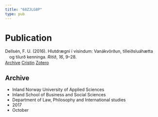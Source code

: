 ```yaml
---
title: "68ZJLG8P"
type: pub
---
```

<h1>Publication</h1>
<article id="csl-bib-container-68ZJLG8P" class="csl-bib-container">
  <div class="csl-bib-body" style="line-height: 1.35; padding-left: 1em; text-indent:-1em;">
  <div class="csl-entry">Dells&#xE9;n, F. U. (2016). Hlutdr&#xE6;gni &#xED; v&#xED;sindum: Van&#xE1;kv&#xF6;r&#xF0;un, tillei&#xF0;slu&#xE1;h&#xE6;tta og tilur&#xF0; kenninga. <i>Riti&#xF0;</i>, <i>16</i>, 9&#x2013;28.</div>
</div>
  <div class="csl-bib-buttons">
    <a href="#taxonomy-article-68ZJLG8P" class="csl-bib-button">Archive</a>
    <a href alt="Cristin URL" class="csl-bib-button">Cristin</a>
    <a href alt="Zotero URL" class="csl-bib-button">Zotero</a>
  </div>
  <div id="csl-bib-meta-container-68ZJLG8P"></div>
</article>
<div id="csl-bib-meta-68ZJLG8P" class="csl-bib-meta">
  <article id="taxonomy-article-68ZJLG8P" class="taxonomy-article">
    <h1>Archive</h1>
    <ul>
      <li>Inland Norway University of Applied Sciences</li>
      <li>Inland School of Business and Social Sciences</li>
      <li>Department of Law, Philosophy and International studies</li>
      <li>2017</li>
      <li>October</li>
    </ul>
  </article>
</div>
